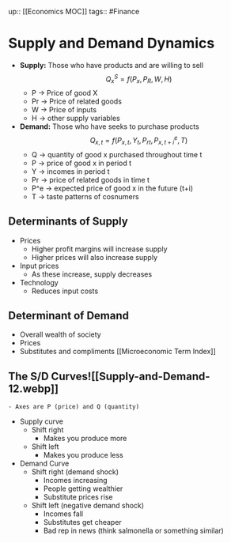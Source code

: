 up:: [[Economics MOC]]
tags:: #Finance 
# Supply and Demand Dynamics
- **Supply:** Those who have products and are willing to sell
$$ Q^S_x = f(P_x, P_R, W, H) $$
	- P -> Price of good X
	- Pr -> Price of related goods
	- W -> Price of inputs
	- H -> other supply variables
- **Demand:** Those who have seeks to purchase products
$$ Q_{x,t} = f(P_{x,t}, Y_t, P_{rt}, P^{e}_{x,t+i}, T) $$
	- Q -> quantity of good x purchased throughout time t
	- P -> price of good x in period t
	- Y -> incomes in period t
	- Pr -> price of related goods in time t
	- P^e -> expected price of good x in the future (t+i)
	- T -> taste patterns of cosnumers
## Determinants of Supply
- Prices
	- Higher profit margins will increase supply
	- Higher prices will also increase supply
- Input prices
	- As these increase, supply decreases
- Technology
	- Reduces input costs
## Determinant of Demand
- Overall wealth of society
- Prices
- Substitutes and compliments [[Microeconomic Term Index]]
## The S/D Curves![[Supply-and-Demand-12.webp]]
	- Axes are P (price) and Q (quantity)
- Supply curve
	- Shift right
		- Makes you produce more
	- Shift left
		- Makes you produce less
- Demand Curve
	- Shift right (demand shock)
		- Incomes increasing
		- People getting wealthier
		- Substitute prices rise
	- Shift left (negative demand shock)
		- Incomes fall
		- Substitutes get cheaper
		- Bad rep in news (think salmonella or something similar)
